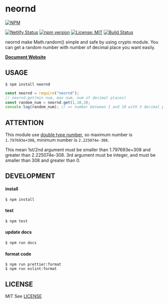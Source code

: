 # neornd
[![NPM](https://nodei.co/npm/neornd.png?downloads=true&downloadRank=true&stars=true)](https://nodei.co/npm/neornd/)

[![Netlify Status](https://api.netlify.com/api/v1/badges/c11072c7-7117-4c85-9a57-99dd75e8bf96/deploy-status)](https://app.netlify.com/sites/neornd/deploys)
[![npm version](https://badge.fury.io/js/neornd.svg)](https://badge.fury.io/js/neornd)
[![License: MIT](https://img.shields.io/badge/License-MIT-yellow.svg)](https://opensource.org/licenses/MIT)
[![Build Status](https://travis-ci.com/kota-yata/neornd.svg?branch=master)](https://travis-ci.com/kota-yata/neornd)

neornd make Math.random() simple and safe by using crypto module. You can get a random number with number of decimal place you want easily.

**[Document Website](https://neornd.netlify.app/)**

## USAGE

```
$ npm install neornd
```

```javascript
const neornd = require("neornd");
// neornd.get(min num, max num, num of decimal places)
const random_num = neornd.get(1,10,3);
console.log(random_num); // => number between 1 and 10 with 3 decimal places e.g. 5.342
```

## ATTENTION
This module use [double type number](https://docs.microsoft.com/ja-jp/dotnet/visual-basic/language-reference/data-types/double-data-type), so maximum number is ```1.797693e+308```, minimum number is ```2.225074e-308```. 

This mean 1st/2nd argument must be smaller than 1.797693e+308 and greater than 2.225074e-308. 3rd argument must be integer, and must be smaller than 308 and greater than 0.

## DEVELOPMENT

#### install

```
$ npm install
```

#### test

```
$ npm test
```

#### update docs

```
$ npm run docs
```

#### format code

```
$ npm run prettier:format
$ npm run eslint:format
```

## LICENSE
MIT
See [LICENSE](https://github.com/kota-yata/neornd/blob/master/LICENSE)